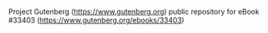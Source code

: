 Project Gutenberg (https://www.gutenberg.org) public repository for eBook #33403 (https://www.gutenberg.org/ebooks/33403)
